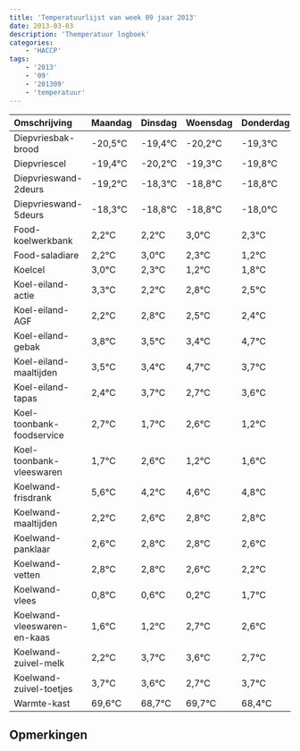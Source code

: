 ```yaml
---
title: 'Temperatuurlijst van week 09 jaar 2013'
date: 2013-03-03
description: 'Themperatuur logboek'
categories:
    - 'HACCP'
tags:
    - '2013'
    - '09'
    - '201309'
    - 'temperatuur'
---
```

|Omschrijving|Maandag|Dinsdag|Woensdag|Donderdag|Vrijdag|Zaterdag|Zondag|
|:---|:---|:---|:---|:---|:---|:---|:---|
|Diepvriesbak-brood|-20,5°C|-19,4°C|-20,2°C|-19,3°C|-19,8°C|-19,8°C|-19,0°C|
|Diepvriescel|-19,4°C|-20,2°C|-19,3°C|-19,8°C|-19,8°C|-19,0°C|-19,7°C|
|Diepvrieswand-2deurs|-19,2°C|-18,3°C|-18,8°C|-18,8°C|-18,0°C|-18,7°C|-19,8°C|
|Diepvrieswand-5deurs|-18,3°C|-18,8°C|-18,8°C|-18,0°C|-18,7°C|-19,8°C|-19,2°C|
|Food-koelwerkbank|2,2°C|2,2°C|3,0°C|2,3°C|1,2°C|1,8°C|1,5°C|
|Food-saladiare|2,2°C|3,0°C|2,3°C|1,2°C|1,8°C|1,5°C|1,4°C|
|Koelcel|3,0°C|2,3°C|1,2°C|1,8°C|1,5°C|1,4°C|2,7°C|
|Koel-eiland-actie|3,3°C|2,2°C|2,8°C|2,5°C|2,4°C|3,7°C|2,7°C|
|Koel-eiland-AGF|2,2°C|2,8°C|2,5°C|2,4°C|3,7°C|2,7°C|3,6°C|
|Koel-eiland-gebak|3,8°C|3,5°C|3,4°C|4,7°C|3,7°C|4,6°C|3,2°C|
|Koel-eiland-maaltijden|3,5°C|3,4°C|4,7°C|3,7°C|4,6°C|3,2°C|3,6°C|
|Koel-eiland-tapas|2,4°C|3,7°C|2,7°C|3,6°C|2,2°C|2,6°C|2,8°C|
|Koel-toonbank-foodservice|2,7°C|1,7°C|2,6°C|1,2°C|1,6°C|1,8°C|1,8°C|
|Koel-toonbank-vleeswaren|1,7°C|2,6°C|1,2°C|1,6°C|1,8°C|1,8°C|1,6°C|
|Koelwand-frisdrank|5,6°C|4,2°C|4,6°C|4,8°C|4,8°C|4,6°C|4,2°C|
|Koelwand-maaltijden|2,2°C|2,6°C|2,8°C|2,8°C|2,6°C|2,2°C|3,7°C|
|Koelwand-panklaar|2,6°C|2,8°C|2,8°C|2,6°C|2,2°C|3,7°C|3,6°C|
|Koelwand-vetten|2,8°C|2,8°C|2,6°C|2,2°C|3,7°C|3,6°C|2,7°C|
|Koelwand-vlees|0,8°C|0,6°C|0,2°C|1,7°C|1,6°C|0,7°C|1,7°C|
|Koelwand-vleeswaren-en-kaas|1,6°C|1,2°C|2,7°C|2,6°C|1,7°C|2,7°C|1,4°C|
|Koelwand-zuivel-melk|2,2°C|3,7°C|3,6°C|2,7°C|3,7°C|2,4°C|3,0°C|
|Koelwand-zuivel-toetjes|3,7°C|3,6°C|2,7°C|3,7°C|2,4°C|3,0°C|2,5°C|
|Warmte-kast|69,6°C|68,7°C|69,7°C|68,4°C|69,0°C|68,5°C|68,8°C|

## Opmerkingen


